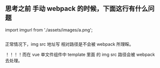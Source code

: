 ## 思考之前 手动 webpack 的时候，下面这行有什么问题
import imgurl from './assets/images/a.png';

<img :src="imgurl" />

正常情况下，img src 地址写 相对路径是不会被 webpack 所理睬。

！！！！而在 vue 单文件组件中 template 里面 的 img src 路径会被 webpack 去处理。
<img src="../../assets/images/empty.png" alt />
